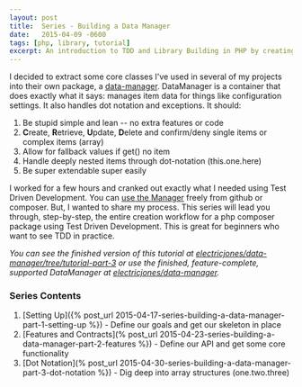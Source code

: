 ```yaml
---
layout: post
title:  Series - Building a Data Manager
date:   2015-04-09 -0600
tags: [php, library, tutorial]
excerpt: An introduction to TDD and Library Building in PHP by creating a full data manager with array access, dot notation, and helpers.
---
```


I decided to extract some core classes I've used in several of my projects into their own package, a [data-manager](https://github.com/electricjones/data-manager). DataManager is a container that does exactly what it says: manages item data for things like configuration settings. It also handles dot notation and exceptions. It should:

1.  Be stupid simple and lean -- no extra features or code
2.  **C**reate, **R**etrieve, **U**pdate, **D**elete and confirm/deny single items or complex items (array)
3.  Allow for fallback values if get() no item
4.  Handle deeply nested items through dot-notation (this.one.here)
5.  Be super extendable super easily

I worked for a few hours and cranked out exactly what I needed using Test Driven Development. You can [use the Manager](https://github.com/electricjones/data-manager) freely from github or composer. But, I wanted to share my process. This series will lead you through, step-by-step, the entire creation workflow for a php composer package using Test Driven Development. This is great for beginners who want to see TDD in practice.

_You can see the finished version of this tutorial at [electricjones/data-manager/tree/tutorial-part-3](https://github.com/electricjones/data-manager/tree/tutorial-part-3) or use the finished, feature-complete, supported DataManager at [electricjones/data-manager](https://github.com/electricjones/data-manager)._


### Series Contents

1.  [Setting Up]({% post_url 2015-04-17-series-building-a-data-manager-part-1-setting-up %}) - Define our goals and get our skeleton in place
2.  [Features and Contracts](% post_url 2015-04-23-series-building-a-data-manager-part-2-features %}) - Define our API and get some core functionality
3.  [Dot Notation](% post_url 2015-04-30-series-building-a-data-manager-part-3-dot-notation %}) - Dig deep into array structures (one.two.three)
